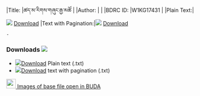 
|Title:    |ཚད་མ་རིགས་གཞུང་རྒྱ་མཚོ			|
|Author:   |		        	     |
|BDRC ID:  |W1KG17431  			     |
|Plain Text:|![](https://img.icons8.com/color/20/000000/txt.png) <a href='https://github.com/ta4tsering/P008165/releases/download/v102/P008165_base.zip' class='button'>Download</a> 
|Text with Pagination:|![](https://img.icons8.com/color/20/000000/txt.png) <a href='https://github.com/ta4tsering/P008165/releases/download/v102/P008165_hfml.zip' class='button'>Download</a> 




	- 





### Downloads <img src="https://img.icons8.com/cotton/20/000000/download-from-cloud.png">
- ![](https://img.icons8.com/color/20/000000/txt.png)<a href='https://github.com/ta4tsering/P008165/releases/download/v102/P008165_base.zip' class='button'>Download</a>  Plain text (.txt)
- ![](https://img.icons8.com/color/20/000000/txt.png)<a href='https://github.com/ta4tsering/P008165/releases/download/v102/P008165_hfml.zip' class='button'>Download</a> text with pagination (.txt)

[<img width="25" src="https://library.bdrc.io/icons/BUDA-small.svg"> Images of base file open in BUDA](https://library.bdrc.io/show/bdr:W1KG17431)



